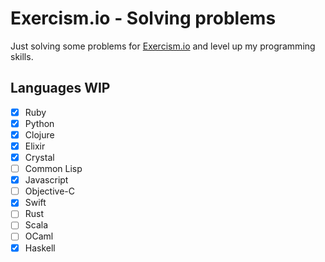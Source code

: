 Exercism.io - Solving problems
==============================

Just solving some problems for [Exercism.io](http://exercism.io) and level up my programming skills.

## Languages WIP

- [x] Ruby
- [x] Python
- [x] Clojure
- [x] Elixir
- [x] Crystal
- [ ] Common Lisp
- [x] Javascript
- [ ] Objective-C
- [x] Swift
- [ ] Rust
- [ ] Scala
- [ ] OCaml
- [x] Haskell
